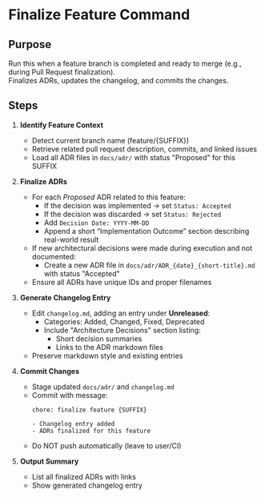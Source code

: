 # Finalize Feature Command

## Purpose
Run this when a feature branch is completed and ready to merge (e.g., during Pull Request finalization).  
Finalizes ADRs, updates the changelog, and commits the changes.

## Steps

1. **Identify Feature Context**
   - Detect current branch name (feature/{SUFFIX})
   - Retrieve related pull request description, commits, and linked issues
   - Load all ADR files in `docs/adr/` with status "Proposed" for this SUFFIX

2. **Finalize ADRs**
   - For each *Proposed* ADR related to this feature:
     - If the decision was implemented → set `Status: Accepted`
     - If the decision was discarded → set `Status: Rejected`
     - Add `Decision Date: YYYY-MM-DD`
     - Append a short “Implementation Outcome” section describing real-world result
   - If new architectural decisions were made during execution and not documented:
     - Create a new ADR file in `docs/adr/ADR_{date}_{short-title}.md` with status "Accepted"
   - Ensure all ADRs have unique IDs and proper filenames

3. **Generate Changelog Entry**
   - Edit `changelog.md`, adding an entry under **Unreleased**:
     - Categories: Added, Changed, Fixed, Deprecated
     - Include "Architecture Decisions" section listing:
       - Short decision summaries
       - Links to the ADR markdown files
   - Preserve markdown style and existing entries

4. **Commit Changes**
   - Stage updated `docs/adr/` and `changelog.md`
   - Commit with message:
     ```
     chore: finalize feature {SUFFIX}

     - Changelog entry added
     - ADRs finalized for this feature
     ```
   - Do NOT push automatically (leave to user/CI)

5. **Output Summary**
   - List all finalized ADRs with links
   - Show generated changelog entry
